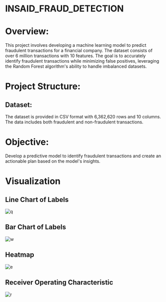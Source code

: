 # INSAID_FRAUD_DETECTION
# Overview:
This project involves developing a machine learning model to predict fraudulent transactions for a financial company. The dataset consists of over 6 million transactions with 10 features. The goal is to accurately identify fraudulent transactions while minimizing false positives, leveraging the Random Forest algorithm's ability to handle imbalanced datasets.

# Project Structure:
## Dataset: 
The dataset is provided in CSV format with 6,362,620 rows and 10 columns. The data includes both fraudulent and non-fraudulent transactions.

# Objective: 
Develop a predictive model to identify fraudulent transactions and create an actionable plan based on the model's insights.

# Visualization
## Line Chart of Labels
![q](https://github.com/user-attachments/assets/69678277-9201-4e8b-9c2f-9362c3390e45)

## Bar Chart of Labels
![w](https://github.com/user-attachments/assets/37a07e35-d549-4989-afcf-b8826d1fdb9b)

## Heatmap
![e](https://github.com/user-attachments/assets/4f4f64a3-125d-448b-b675-36214e428d93)

## Receiver Operating Characteristic 
![r](https://github.com/user-attachments/assets/b10f1548-ebc4-4037-b1f5-5c844f1ea5a4)



